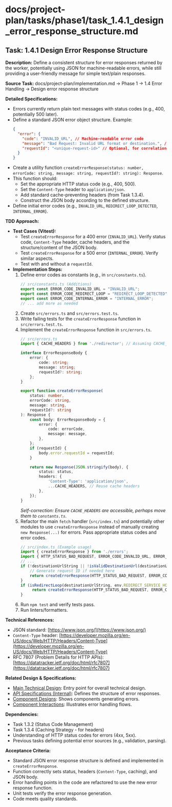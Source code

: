 # docs/project-plan/tasks/phase1/task_1.4.1_design_error_response_structure.md

## Task: 1.4.1 Design Error Response Structure

**Description:**
Define a consistent structure for error responses returned by the worker, potentially using JSON for machine-readable errors, while still providing a user-friendly message for simple text/plain responses.

**Source Task:**
docs/project-plan/implementation.md -> Phase 1 -> 1.4 Error Handling -> Design error response structure

**Detailed Specifications:**
- Errors currently return plain text messages with status codes (e.g., 400, potentially 500 later).
- Define a standard JSON error object structure. Example:
  ```json
  {
    "error": {
      "code": "INVALID_URL", // Machine-readable error code
      "message": "Bad Request: Invalid URL format or destination.", // User-friendly message
      "requestId": "<unique-request-id>" // Optional, for correlation
    }
  }
  ```
- Create a utility function `createErrorResponse(status: number, errorCode: string, message: string, requestId?: string): Response`.
- This function should:
    - Set the appropriate HTTP status code (e.g., 400, 500).
    - Set the `Content-Type` header to `application/json`.
    - Add standard cache-preventing headers (from Task 1.3.4).
    - Construct the JSON body according to the defined structure.
- Define initial error codes (e.g., `INVALID_URL`, `REDIRECT_LOOP_DETECTED`, `INTERNAL_ERROR`).

**TDD Approach:**

*   **Test Cases (Vitest):**
    *   Test `createErrorResponse` for a 400 error (`INVALID_URL`). Verify status code, `Content-Type` header, cache headers, and the structure/content of the JSON body.
    *   Test `createErrorResponse` for a 500 error (`INTERNAL_ERROR`). Verify similar aspects.
    *   Test with and without a `requestId`.
*   **Implementation Steps:**
    1.  Define error codes as constants (e.g., in `src/constants.ts`).
        ```typescript
        // src/constants.ts (Additions)
        export const ERROR_CODE_INVALID_URL = "INVALID_URL";
        export const ERROR_CODE_REDIRECT_LOOP = "REDIRECT_LOOP_DETECTED";
        export const ERROR_CODE_INTERNAL_ERROR = "INTERNAL_ERROR";
        // ... add more as needed
        ```
    2.  Create `src/errors.ts` and `src/errors.test.ts`.
    3.  Write failing tests for the `createErrorResponse` function in `src/errors.test.ts`.
    4.  Implement the `createErrorResponse` function in `src/errors.ts`.
        ```typescript
        // src/errors.ts
        import { CACHE_HEADERS } from './redirector'; // Assuming CACHE_HEADERS is exported or moved

        interface ErrorResponseBody {
            error: {
                code: string;
                message: string;
                requestId?: string;
            };
        }

        export function createErrorResponse(
            status: number,
            errorCode: string,
            message: string,
            requestId?: string
        ): Response {
            const body: ErrorResponseBody = {
                error: {
                    code: errorCode,
                    message: message,
                },
            };
            if (requestId) {
                body.error.requestId = requestId;
            }

            return new Response(JSON.stringify(body), {
                status: status,
                headers: {
                    'Content-Type': 'application/json',
                    ...CACHE_HEADERS, // Reuse cache headers
                },
            });
        }
        ```
        *Self-correction: Ensure `CACHE_HEADERS` are accessible, perhaps move them to `constants.ts`.*
    5.  Refactor the main `fetch` handler (`src/index.ts`) and potentially other modules to use `createErrorResponse` instead of manually creating `new Response(...)` for errors. Pass appropriate status codes and error codes.
        ```typescript
        // src/index.ts (Example usage)
        import { createErrorResponse } from './errors';
        import { HTTP_STATUS_BAD_REQUEST, ERROR_CODE_INVALID_URL, ERROR_CODE_REDIRECT_LOOP } from './constants';
        // ...
        if (!destinationUrlString || !isValidDestinationUrl(destinationUrlString)) {
            // Generate request ID if needed here
            return createErrorResponse(HTTP_STATUS_BAD_REQUEST, ERROR_CODE_INVALID_URL, "Invalid URL format or destination.");
        }
        if (isRedirectLoop(destinationUrlString, env.REDIRECT_SERVICE_HOSTNAME)) {
             return createErrorResponse(HTTP_STATUS_BAD_REQUEST, ERROR_CODE_REDIRECT_LOOP, "Potential redirect loop detected.");
        }
        ```
    6.  Run `npm test` and verify tests pass.
    7.  Run linters/formatters.

**Technical References:**
- JSON standard: [https://www.json.org/](https://www.json.org/)
- `Content-Type` header: [https://developer.mozilla.org/en-US/docs/Web/HTTP/Headers/Content-Type](https://developer.mozilla.org/en-US/docs/Web/HTTP/Headers/Content-Type)
- RFC 7807 (Problem Details for HTTP APIs): [https://datatracker.ietf.org/doc/html/rfc7807](https://datatracker.ietf.org/doc/html/rfc7807)

**Related Design & Specifications:**
- [Main Technical Design](../../../technical-design/DESIGN.md): Entry point for overall technical design.
- [API Specifications (Internal)](../../../technical-design/api_specifications.md): Defines the structure of error responses.
- [Component Designs](../../../technical-design/component_designs.md): Shows components generating errors.
- [Component Interactions](../../../technical-design/component_interactions.md): Illustrates error handling flows.

**Dependencies:**
- Task 1.3.2 (Status Code Management)
- Task 1.3.4 (Caching Strategy - for headers)
- Understanding of HTTP status codes for errors (4xx, 5xx).
- Previous tasks defining potential error sources (e.g., validation, parsing).

**Acceptance Criteria:**
- Standard JSON error response structure is defined and implemented in `createErrorResponse`.
- Function correctly sets status, headers (`Content-Type`, caching), and JSON body.
- Error handling points in the code are refactored to use the new error response function.
- Unit tests verify the error response generation.
- Code meets quality standards. 